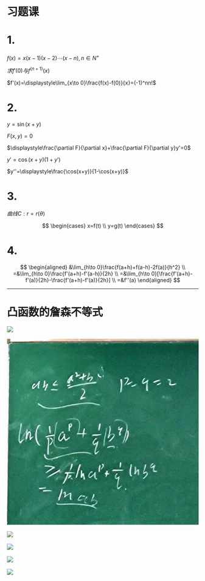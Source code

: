 # 习题课

# 1.

$f(x)=x(x-1)(x-2)\cdots(x-n), n\in N^+$

$求f'(0)与f^{(n+1)}(x)$

$f'(x)=\displaystyle\lim_{x\to 0}\frac{f(x)-f(0)}{x}=(-1)^nn!$


# 2.

$y=\sin(x+y)$

$F(x,y)=0$

$\displaystyle\frac{\partial F}{\partial x}+\frac{\partial F}{\partial y}y'=0$

$y'=\cos(x+y)(1+y')$

$y''=\displaystyle\frac{\cos(x+y)}{1-\cos(x+y)}$


# 3.

$曲线C: r=r(\theta)$

$$
\begin{cases}
x=f(t) \\
y=g(t)
\end{cases}
$$


# 4.

$$
\begin{aligned}
&\lim_{h\to 0}\frac{f(a+h)+f(a-h)-2f(a)}{h^2} \\
=&\lim_{h\to 0}\frac{f'(a+h)-f'(a-h)}{2h} \\
=&\lim_{h\to 0}[\frac{f'(a+h)-f'(a)}{2h}-\frac{f'(a+h)-f'(a)}{2h}] \\
=&f''(a)
\end{aligned}
$$

---

# 凸函数的詹森不等式

![](./image/2020-11-27-09-17-28.png)

![](./image/2020-11-27-09-17-36.png)

![](./image/2020-11-27-09-24-34.png)

![](./image/2020-11-27-09-30-16.png)

![](./image/2020-11-27-09-40-47.png)

![](./image/2020-11-27-09-47-37.png)